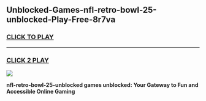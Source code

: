 
## Unblocked-Games-nfl-retro-bowl-25-unblocked-Play-Free-8r7va
<h3>
<a href="https://premium76.site?title=nfl-retro-bowl-25-unblocked&ref=18A1">CLICK TO PLAY</a></h3>
<hr>

<h3>
<a href="https://premium76.site?title=nfl-retro-bowl-25-unblocked&ref=18A1">CLICK 2 PLAY</a>
  
</h3>

<a href="https://premium76.site?title=nfl-retro-bowl-25-unblocked&ref=18A1"><img src="https://clearcache.store/games.png"></a>


**nfl-retro-bowl-25-unblocked games unblocked: Your Gateway to Fun and Accessible Online Gaming**
